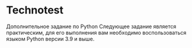 # Technotest
Дополнительное задание по Python
Следующее задание является практическим, для его выполнения вам необходимо воспользоваться языком Python версии 3.9 и выше.
